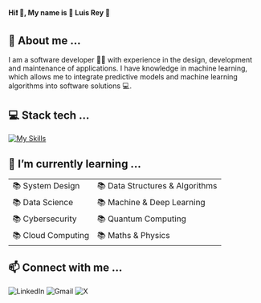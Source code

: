 #### Hi❗ 👋, My name is 👾 Luis Rey 👾
## 💬 About me ...
I am a software developer 🧑‍💻 with experience in the design, development and maintenance of applications. I have knowledge in machine learning, which allows me to integrate predictive models and machine learning algorithms into software solutions 💻.
## 💻 Stack tech ...
[![My Skills](https://skillicons.dev/icons?i=java,python,js,angular,aws,docker,git,jenkins,kafka,maven,spring,tensorflow&perline=6&theme=light)](https://skillicons.dev)
## 🌱 I’m currently learning ...
|                            |                                   |
| :------------------------- | :-------------------------------- |
| 📚 System Design           | 📚 Data Structures & Algorithms  |
| 📚 Data Science            | 📚 Machine & Deep Learning       |
| 📚 Cybersecurity           | 📚 Quantum Computing             |
| 📚 Cloud Computing         | 📚 Maths & Physics               |

## 📫 Connect with me ...
![LinkedIn](https://img.shields.io/badge/linkedin-%230077B5.svg?style=for-the-badge&logo=linkedin&logoColor=white)
![Gmail](https://img.shields.io/badge/Gmail-D14836?style=for-the-badge&logo=gmail&logoColor=white)
![X](https://img.shields.io/badge/X-%23000000.svg?style=for-the-badge&logo=X&logoColor=white)
<!--[![Contact](https://skillicons.dev/icons?i=linkedin,twitter,gmail&theme=light)](https://skillicons.dev)-->
<!--
**luisrjc16/luisrjc16** is a ✨ _special_ ✨ repository because its `README.md` (this file) appears on your GitHub profile.

Here are some ideas to get you started:

- 🔭 I’m currently working on ...
- 🌱 I’m currently learning ...
- 👯 I’m looking to collaborate on ...
- 🤔 I’m looking for help with ...
- 💬 Ask me about ...
- 📫 How to reach me: ...
- 😄 Pronouns: ...
- ⚡ Fun fact: ...
-->
